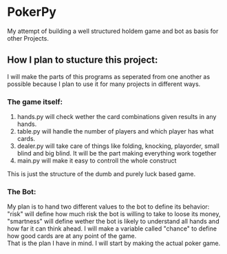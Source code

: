# PokerPy
My attempt of building a well structured holdem game and bot as basis for other Projects.

## How I plan to stucture this project:
I will make the parts of this programs as seperated from one another as possible because I plan to use it for many projects in different ways.
<br>

### The game itself:
<ol>
  <li>hands.py will check wether the card combinations given results in any hands.</li>
  <li>table.py will handle the number of players and which player has what cards.</li>
  <li>dealer.py will take care of things like folding, knocking, playorder, small blind and big blind. It will be the part making everything work together</li>
  <li>main.py will make it easy to controll the whole construct</li>
</ol>
This is just the structure of the dumb and purely luck based game.  
<br>

### The Bot:
My plan is to hand two different values to the bot to define its behavior:
"risk" will define how much risk the bot is willing to take to loose its money, "smartness" will define wether the bot is likely to understand all hands and how far it can think ahead. I will make a variable called "chance" to define how good cards are at any point of the game.
<br>
That is the plan I have in mind. I will start by making the actual poker game.
